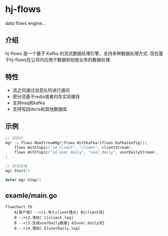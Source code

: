 # hj-flows
data flows engine...

## 介绍
hj-flows 是一个基于 Kafka 的流式数据处理引擎，支持多种数据处理方式.
现在基于hj-flows在公司内应用于数据和投放业务的数据处理.

## 特性
* 流之间通过消息队列进行通讯
* 部分流基于redis或者内存实现缓存
* 支持nsq和kafka
* 支持写回doris和其他数据库

## 示例

``` go
// 初始化
mgr := flows.NewStreamMgr(flows.WithKafka(&flows.KafkaConfig{}),
    flows.WithTopic("id_client", "client", clientStream),
    flows.WithTopic("id_user_daily", "user_daily", userDailyStream),
)

// 启动处理
mgr.Start()

defer mgr.Stop()
```

## examle/main.go

``` mermaid
flowchart TD
    A[客户端] -->|1.写入client埋点| B{client流}
    B -->|2.落地| C[client.log]
    B -->|3.生成userDaily数据| D{user_daily流}
    D -->|4.落地| E[userDaily.log]
```